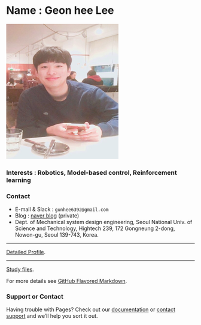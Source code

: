 
# Name : Geon hee Lee 

<img src="./images/profile2.png" width="300" height="360"  class="center">


### Interests : Robotics, Model-based control, Reinforcement learning


### Contact
- E-mail & Slack : `gunhee6392@gmail.com`
- Blog : [naver blog](https://blog.naver.com/rjsgml6392) (private)
- Dept. of Mechanical system design engineering, Seoul National Univ. of Science and Technology, Hightech 239, 172 Gongneung 2-dong, Nowon-gu, Seoul 139-743, Korea.




---

 [Detailed Profile](./profile.html).
 

---
 

 [Study files](./technical_report.html).




For more details see [GitHub Flavored Markdown](https://guides.github.com/features/mastering-markdown/).


### Support or Contact

Having trouble with Pages? Check out our [documentation](https://help.github.com/categories/github-pages-basics/) or [contact support](https://github.com/contact) and we’ll help you sort it out.
